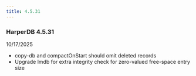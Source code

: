 ```yaml
---
title: 4.5.31
---
```


### HarperDB 4.5.31

10/17/2025

- copy-db and compactOnStart should omit deleted records
- Upgrade lmdb for extra integrity check for zero-valued free-space entry size
